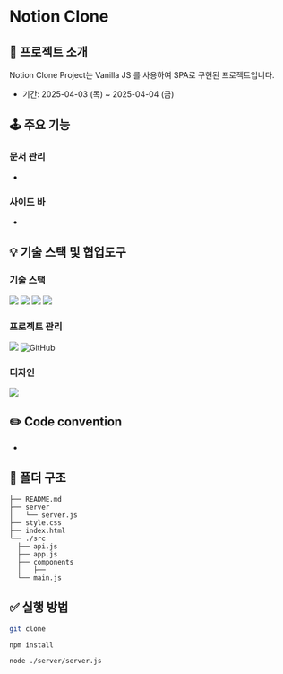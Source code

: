 # Notion Clone

## 📝 프로젝트 소개

Notion Clone Project는 Vanilla JS 를 사용하여 SPA로 구현된 프로젝트입니다.

- 기간: 2025-04-03 (목) ~ 2025-04-04 (금)

## 🕹️ 주요 기능

### 문서 관리

-

### 사이드 바

-

## 💡 기술 스택 및 협업도구

### 기술 스택

<img src="https://img.shields.io/badge/html5-E34F26?style=for-the-badge&logo=html5&logoColor=white"> <img src="https://img.shields.io/badge/css-1572B6?style=for-the-badge&logo=css3&logoColor=white"> <img src="https://img.shields.io/badge/javascript-F7DF1E?style=for-the-badge&logo=javascript&logoColor=black"> <img src="https://img.shields.io/badge/node.js-339933?style=for-the-badge&logo=Node.js&logoColor=white">

### 프로젝트 관리

<img src="https://img.shields.io/badge/Notion-%23000000.svg?style=for-the-badge&logo=notion&logoColor=white"> <img alt="GitHub" src ="https://img.shields.io/badge/GitHub-181717.svg?&style=for-the-badge&logo=GitHub&logoColor=white"/>

### 디자인

<img src="https://img.shields.io/badge/figma-%23F24E1E.svg?style=for-the-badge&logo=figma&logoColor=white">

## ✏️ Code convention

-

## 📂 폴더 구조

```
├── README.md
├── server
│   └── server.js
├── style.css
├── index.html
└── ./src
  ├── api.js
  ├── app.js
  ├── components
  │   ├──
  └── main.js
```

## ✅ 실행 방법

```bash
git clone

npm install

node ./server/server.js
```
